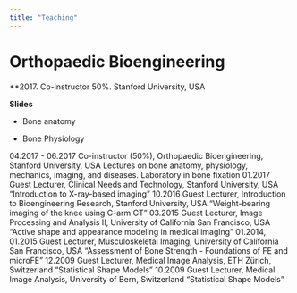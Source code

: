 ```yaml
--- 
title: "Teaching"
---
```


#  Orthopaedic Bioengineering  
**2017. Co-instructor 50%. Stanford University, USA

**Slides**

* Bone anatomy  

* Bone Physiology


04.2017 - 06.2017	Co-instructor (50%), Orthopaedic Bioengineering, Stanford University, USA
	Lectures on bone anatomy, physiology, mechanics, imaging, and diseases. Laboratory in bone fixation
01.2017	Guest Lecturer, Clinical Needs and Technology, Stanford University, USA
	“Introduction to X-ray-based imaging”
10.2016	Guest Lecturer, Introduction to Bioengineering Research, Stanford University, USA
	“Weight-bearing imaging of the knee using C-arm CT”
03.2015	Guest Lecturer, Image Processing and Analysis II, University of California San Francisco, USA
	“Active shape and appearance modeling in medical imaging”
01.2014, 01.2015	Guest Lecturer, Musculoskeletal Imaging, University of California San Francisco, USA
“Assessment of Bone Strength - Foundations of FE and microFE”
12.2009			Guest Lecturer, Medical Image Analysis, ETH Zürich, Switzerland
“Statistical Shape Models”
10.2009			Guest Lecturer, Medical Image Analysis, University of Bern, Switzerland
“Statistical Shape Models”
